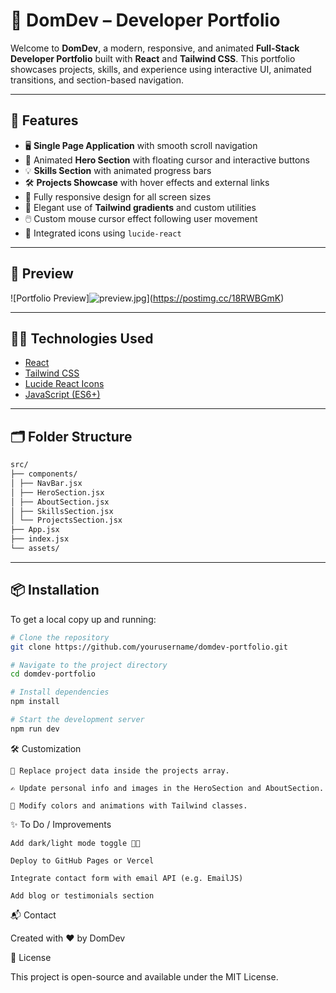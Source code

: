 # 💼 DomDev – Developer Portfolio

Welcome to **DomDev**, a modern, responsive, and animated **Full-Stack Developer Portfolio** built with **React** and **Tailwind CSS**. This portfolio showcases projects, skills, and experience using interactive UI, animated transitions, and section-based navigation.

---

## 🚀 Features

- 🖥️ **Single Page Application** with smooth scroll navigation
- 🎨 Animated **Hero Section** with floating cursor and interactive buttons
- 💡 **Skills Section** with animated progress bars
- 🛠️ **Projects Showcase** with hover effects and external links
- 📱 Fully responsive design for all screen sizes
- 🌈 Elegant use of **Tailwind gradients** and custom utilities
- 🖱️ Custom mouse cursor effect following user movement
- 🔗 Integrated icons using `lucide-react`

---

## 📸 Preview

![Portfolio Preview]![preview.jpg](https://i.postimg.cc/Qd1RXmvv/preview.jpg)](https://postimg.cc/18RWBGmK)

---

## 🧑‍💻 Technologies Used

- [React](https://reactjs.org/)
- [Tailwind CSS](https://tailwindcss.com/)
- [Lucide React Icons](https://lucide.dev/)
- [JavaScript (ES6+)](https://developer.mozilla.org/en-US/docs/Web/JavaScript)

---

## 🗂️ Folder Structure

```bash
src/
├── components/
│ ├── NavBar.jsx
│ ├── HeroSection.jsx
│ ├── AboutSection.jsx
│ ├── SkillsSection.jsx
│ └── ProjectsSection.jsx
├── App.jsx
├── index.jsx
└── assets/
```

---

## 📦 Installation

To get a local copy up and running:

```bash
# Clone the repository
git clone https://github.com/yourusername/domdev-portfolio.git

# Navigate to the project directory
cd domdev-portfolio

# Install dependencies
npm install

# Start the development server
npm run dev
```

🛠️ Customization

    🔗 Replace project data inside the projects array.

    ✍️ Update personal info and images in the HeroSection and AboutSection.

    🎨 Modify colors and animations with Tailwind classes.

✨ To Do / Improvements

    Add dark/light mode toggle 🌙🌞

    Deploy to GitHub Pages or Vercel

    Integrate contact form with email API (e.g. EmailJS)

    Add blog or testimonials section

📬 Contact

Created with ❤️ by DomDev

📄 License

This project is open-source and available under the MIT License.
